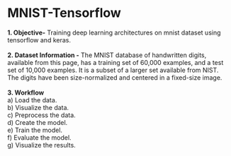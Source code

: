 # MNIST-Tensorflow
<b>1. Objective-</b> Training deep learning architectures on mnist dataset using tensorflow and keras.</br> </br>
<b>2. Dataset Information -</b> The MNIST database of handwritten digits, available from this page, has a training set of 60,000 examples, and a test set of 10,000 examples. It is a subset of a larger set available from NIST. The digits have been size-normalized and centered in a fixed-size image. </br> </br>
<b> 3. Workflow</b></br>
a) Load the data. </br>
b) Visualize the data. </br>
c) Preprocess the data. </br>
d) Create the model. </br>
e) Train the model. </br>
f) Evaluate the model. </br>
g) Visualize the results. </br>

